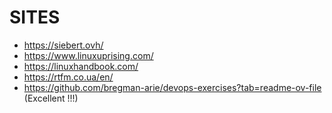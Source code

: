 # SITES

- https://siebert.ovh/
- https://www.linuxuprising.com/
- https://linuxhandbook.com/
- https://rtfm.co.ua/en/
- https://github.com/bregman-arie/devops-exercises?tab=readme-ov-file (Excellent !!!)